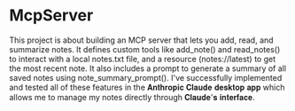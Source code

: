 # McpServer

This project is about building an MCP server that lets you add, read, and summarize notes. 
It defines custom tools like add_note() and read_notes() to interact with a local notes.txt file, and a resource (notes://latest) to get the most recent note. 
It also includes a prompt to generate a summary of all saved notes using note_summary_prompt().
I've successfully implemented and tested all of these features in the 𝐀𝐧𝐭𝐡𝐫𝐨𝐩𝐢𝐜 𝐂𝐥𝐚𝐮𝐝𝐞 𝐝𝐞𝐬𝐤𝐭𝐨𝐩 𝐚𝐩𝐩 which allows me to manage my notes directly through 𝐂𝐥𝐚𝐮𝐝𝐞'𝐬 𝐢𝐧𝐭𝐞𝐫𝐟𝐚𝐜𝐞.
